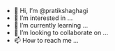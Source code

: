 - 👋 Hi, I’m @pratikshaghagi
- 👀 I’m interested in ...
- 🌱 I’m currently learning ...
- 💞️ I’m looking to collaborate on ...
- 📫 How to reach me ...

<!---
pratikshaghagi/pratikshaghagi is a ✨ special ✨ repository because its `README.md` (this file) appears on your GitHub profile.
You can click the Preview link to take a look at your changes.
--->

